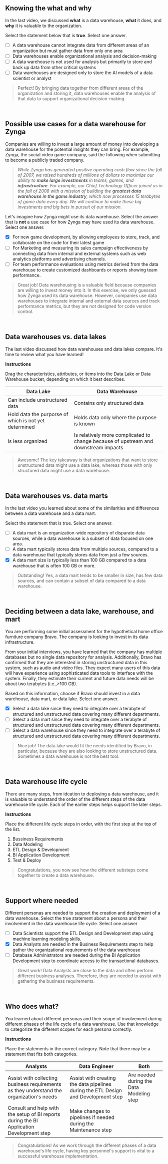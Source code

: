 ## Knowing the what and why
In the last video, we discussed **what** is a data warehouse, **what** it does, and **why** it is valuable to the organization.

Select the statement below that is **true**. Select one answer.

- [ ] A data warehouse cannot integrate data from different areas of an organization but must gather data from only one area
- [ ] Data warehouses enable organizational analysis and decision-making
- [ ] A data warehouse is not used for analysis but primarily to store and back up data from other critical systems
- [ ] Data warehouses are designed only to store the AI models of a data scientist or analyst

> Perfect! By bringing data together from different areas of the organization and storing it, data warehouses enable the analysis of that data to support organizational decision-making.

<br>

## Possible use cases for a data warehouse for Zynga
Companies are willing to invest a large amount of money into developing a data warehouse for the potential insights they can bring. For example, Zynga, the social video game company, said the following when submitting to become a publicly traded company.

> _While Zynga has generated positive operating cash flow since the fall of 2007, we raised hundreds of millions of dollars to maximize our ability to **make large investments** in teams, games, and **infrastructure**. For example, our Chief Technology Officer joined us in the fall of 2008 with a mission of building the **greatest data warehouse in the game industry**, which now processes 15 terabytes of game data every day. We will continue to make these big investments and big bets in pursuit of our mission._

Let's imagine how Zynga might use its data warehouse. Select the answer that is **not** a use case for how Zynga may have used its data warehouse. Select one answer.

- [x] For new game development, by allowing employees to store, track, and collaborate on the code for their latest game
- [ ] For Marketing and measuring its sales campaign effectiveness by connecting data from internal and external systems such as web analytics platforms and advertising channels.
- [ ] For team performance evaluations using metrics derived from the data warehouse to create customized dashboards or reports showing team performance.

> Great job! Data warehousing is a valuable field because companies are willing to invest money into it. In this exercise, we only guessed how Zynga used its data warehouse. However, companies use data warehouses to integrate internal and external data sources and track performance metrics, but they are not designed for code version control.

<br>

## Data warehouses vs. data lakes
The last video discussed how data warehouses and data lakes compare. It's time to review what you have learned!

**Instructions**

Drag the characteristics, attributes, or items into the Data Lake or Data Warehouse bucket, depending on which it best describes.

| Data Lake | Data Warehouse |
| --------- | -------------- |
| Can include unstructured data | Contains only structured data |
| Hold data the purporse of which is not yet determined | Holds data only where the purpose is known |
| Is less organized | Is relatively more complicated to change because of upstream and downstream impacts| 

> Awesome! The key takeaway is that organizations that want to store unstructured data might use a data lake, whereas those with only structured data might use a data warehouse.

<br>

## Data warehouses vs. data marts
In the last video you learned about some of the similarities and differences between a data warehouse and a data mart.

Select the statement that is true. Select one answer.

- [ ] A data mart is an organization-wide repository of disparate data sources, while a data warehouse is a subset of data focused on one area.
- [ ] A data mart typically stores data from multiple sources, compared to a data warehouse that typically stores data from just a few sources.
- [x] A data mart size is typically less than 100 GB compared to a data warehouse that is often 100 GB or more.

> Outstanding! Yes, a data mart tends to be smaller in size, has few data sources, and can contain a subset of data compared to a data warehouse.

<br>

## Deciding between a data lake, warehouse, and mart
You are performing some initial assessment for the hypothetical home office furniture company Bravo. The company is looking to invest in its data infrastructure.

From your initial interviews, you have learned that the company has multiple databases but no single data repository for analysis. Additionally, Bravo has confirmed that they are interested in storing unstructured data in this system, such as audio and video files. They expect many users of this data will have experience using sophisticated data tools to interface with the system. Finally, they estimate their current and future data needs will be about two terabytes (i.e.,>100 GB).

Based on this information, choose if Bravo should invest in a data warehouse, data mart, or data lake. Select one answer.

- [x] Select a data lake since they need to integrate over a terabyte of structured and unstructured data covering many different departments.
- [ ] Select a data mart since they need to integrate over a terabyte of structured and unstructured data covering many different departments.
- [ ] Select a data warehouse since they need to integrate over a terabyte of structured and unstructured data covering many different departments.

> Nice job! The data lake would fit the needs identified by Bravo, in particular, because they are also looking to store unstructured data. Sometimes a data warehouse is not the best tool.

<br>

## Data warehouse life cycle
There are many steps, from ideation to deploying a data warehouse, and it is valuable to understand the order of the different steps of the data warehouse life cycle. Each of the earlier steps helps support the later steps.

**Instructions**

Place the different life cycle steps in order, with the first step at the top of the list.

1. Bussiness Requirements
2. Data Modeling 
3. ETL Design & Development
4. BI Application Development
5. Test & Deploy

> Congratulations, you now see how the different substeps come together to create a data warehouse.

<br>

## Support where needed
Different personas are needed to support the creation and deployment of a data warehouse. Select the true statement about a persona and their involvement in the data warehouse life cycle. Select one answer

- [ ] Data Scientists support the ETL Design and Development step using machine learning modeling skills.
- [x] Data Analysts are needed in the Business Requirements step to help gather the organizational requirements of the data warehouse
- [ ] Database Administrators are needed during the BI Application Development step to coordinate access to the transactional databases.

> Great work! Data Analysts are close to the data and often perform different business analyses. Therefore, they are needed to assist with gathering the business requirements.

<br>

## Who does what?
You learned about different personas and their scope of involvement during different phases of the life cycle of a data warehouse. Use that knowledge to categorize the different scopes for each persona correctly.

**Instructions**

Place the statements in the correct category. Note that there may be a statement that fits both categories.

| Analysts | Data Engineer | Both |
| -------- | ------------- | ---- |
| Assist with collecting business requirements as they understand the organization's needs | Assist with creating the data pipelines during the ETL Design and Development step | Are needed during the Data Modeling step |
| Consult and help with the setup of BI reports during the BI Application Development step | Make changes to pipelines if needed during the Maintenance step |  |

> Congratulations! As we work through the different phases of a data warehouse's life cycle, having key personnel's support is vital to a successful warehouse implementation.
